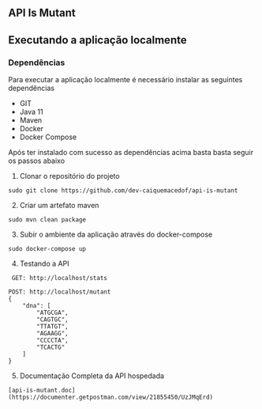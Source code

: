 ## API Is Mutant

## Executando a aplicação localmente

###  Dependências

Para executar a aplicação localmente é necessário instalar as seguintes dependências

- GIT
- Java 11
- Maven
- Docker
- Docker Compose

Após ter instalado com sucesso as dependências acima basta basta seguir os passos abaixo

1. Clonar o repositório do projeto

```
sudo git clone https://github.com/dev-caiquemacedof/api-is-mutant
```

2. Criar um artefato maven

```
sudo mvn clean package
```

3. Subir o ambiente da aplicação através do docker-compose

```
sudo docker-compose up 
```

4. Testando a API

```
 GET: http://localhost/stats
```

```
POST: http://localhost/mutant
{
    "dna": [
        "ATGCGA",
        "CAGTGC",
        "TTATGT",
        "AGAAGG",
        "CCCCTA",
        "TCACTG"
    ]
}
```

5. Documentação Completa da API hospedada
```
[api-is-mutant.doc](https://documenter.getpostman.com/view/21855450/UzJMqErd)
```